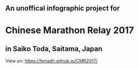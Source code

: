 ## An unoffical infographic project for 
# Chinese Marathon Relay 2017
## in Saiko Toda, Saitama, Japan

View on: https://fengdh.github.io/CMR2017/
